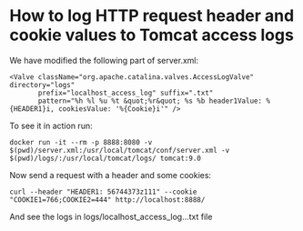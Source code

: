 # How to log HTTP request header and cookie values to Tomcat access logs

We have modified the following part of server.xml:

    <Valve className="org.apache.catalina.valves.AccessLogValve" directory="logs"
           prefix="localhost_access_log" suffix=".txt"
           pattern="%h %l %u %t &quot;%r&quot; %s %b header1Value: %{HEADER1}i, cookiesValue: '%{Cookie}i'" />


To see it in action run:

    docker run -it --rm -p 8888:8080 -v $(pwd)/server.xml:/usr/local/tomcat/conf/server.xml -v $(pwd)/logs/:/usr/local/tomcat/logs/ tomcat:9.0

Now send a request with a header and some cookies:
    
    curl --header "HEADER1: 56744373z111" --cookie "COOKIE1=766;COOKIE2=444" http://localhost:8888/

And see the logs in logs/localhost_access_log...txt file
